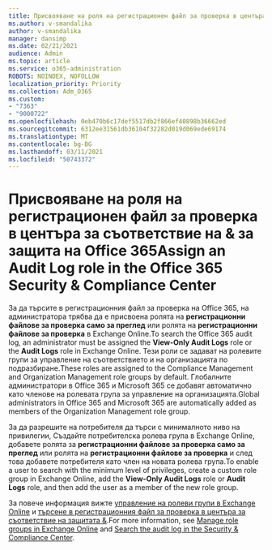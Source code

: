 ```yaml
---
title: Присвояване на роля на регистрационен файл за проверка в центъра за съответствие на & за защита на Office 365
ms.author: v-smandalika
author: v-smandalika
manager: dansimp
ms.date: 02/21/2021
audience: Admin
ms.topic: article
ms.service: o365-administration
ROBOTS: NOINDEX, NOFOLLOW
localization_priority: Priority
ms.collection: Adm_O365
ms.custom:
- "7363"
- "9000722"
ms.openlocfilehash: 0eb470b6c17def5517db2f866ef40898b36662ed
ms.sourcegitcommit: 6312ee31561db36104f32282d019d069ede69174
ms.translationtype: MT
ms.contentlocale: bg-BG
ms.lasthandoff: 03/11/2021
ms.locfileid: "50743372"
---
```

# <a name="assign-an-audit-log-role-in-the-office-365-security--compliance-center"></a><span data-ttu-id="24b4a-102">Присвояване на роля на регистрационен файл за проверка в центъра за съответствие на & за защита на Office 365</span><span class="sxs-lookup"><span data-stu-id="24b4a-102">Assign an Audit Log role in the Office 365 Security & Compliance Center</span></span>

<span data-ttu-id="24b4a-103">За да търсите в регистрационния файл за проверка на Office 365, на администратора трябва да е присвоена ролята на **регистрационни файлове за проверка само за преглед** или ролята на **регистрационни файлове за проверка** в Exchange Online.</span><span class="sxs-lookup"><span data-stu-id="24b4a-103">To search the Office 365 audit log, an administrator must be assigned the **View-Only Audit Logs** role or the **Audit Logs** role in Exchange Online.</span></span> <span data-ttu-id="24b4a-104">Тези роли се задават на ролевите групи за управление на съответствието и на организацията по подразбиране.</span><span class="sxs-lookup"><span data-stu-id="24b4a-104">These roles are assigned to the Compliance Management and Organization Management role groups by default.</span></span> <span data-ttu-id="24b4a-105">Глобалните администратори в Office 365 и Microsoft 365 се добавят автоматично като членове на ролевата група за управление на организацията.</span><span class="sxs-lookup"><span data-stu-id="24b4a-105">Global administrators in Office 365 and Microsoft 365 are automatically added as members of the Organization Management role group.</span></span>

<span data-ttu-id="24b4a-106">За да разрешите на потребителя да търси с минималното ниво на привилегии, Създайте потребителска ролева група в Exchange Online, добавете ролята за **регистрационни файлове за проверка само за преглед** или ролята на **регистрационни файлове за проверка** и след това добавете потребителя като член на новата ролева група.</span><span class="sxs-lookup"><span data-stu-id="24b4a-106">To enable a user to search with the minimum level of privileges, create a custom role group in Exchange Online, add the **View-Only Audit Logs** role or **Audit Logs** role, and then add the user as a member of the new role group.</span></span>

<span data-ttu-id="24b4a-107">За повече информация вижте [управление на ролеви групи в Exchange Online](https://docs.microsoft.com/Exchange/permissions-exo/role-groups) и [търсене в регистрационния файл за проверка в центъра за съответствие на защитата &](https://docs.microsoft.com/microsoft-365/compliance/search-the-audit-log-in-security-and-compliance).</span><span class="sxs-lookup"><span data-stu-id="24b4a-107">For more information, see [Manage role groups in Exchange Online](https://docs.microsoft.com/Exchange/permissions-exo/role-groups) and [Search the audit log in the Security & Compliance Center](https://docs.microsoft.com/microsoft-365/compliance/search-the-audit-log-in-security-and-compliance).</span></span>